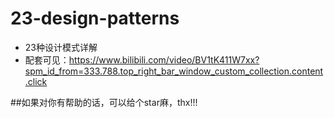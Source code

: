 # 23-design-patterns
- 23种设计模式详解
- 配套可见：<https://www.bilibili.com/video/BV1tK411W7xx?spm_id_from=333.788.top_right_bar_window_custom_collection.content.click>

##如果对你有帮助的话，可以给个star麻，thx!!!
